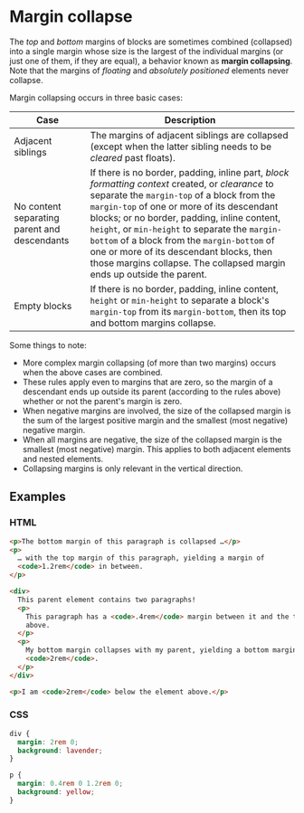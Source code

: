 # Margin collapse

The _top_ and _bottom_ margins of blocks are sometimes combined (collapsed) into a single margin whose size is the largest of the individual margins (or just one of them, if they are equal), a behavior known as **margin collapsing**. Note that the margins of _floating_ and _absolutely positioned_ elements never collapse.

Margin collapsing occurs in three basic cases:

| Case                                         | Description                                                                                                                                                                                                                                                                                                                                                                                                                                                        |
| -------------------------------------------- | ------------------------------------------------------------------------------------------------------------------------------------------------------------------------------------------------------------------------------------------------------------------------------------------------------------------------------------------------------------------------------------------------------------------------------------------------------------------ |
| Adjacent siblings                            | The margins of adjacent siblings are collapsed (except when the latter sibling needs to be _cleared_ past floats).                                                                                                                                                                                                                                                                                                                                                 |
| No content separating parent and descendants | If there is no border, padding, inline part, _block formatting context_ created, or _clearance_ to separate the `margin-top` of a block from the `margin-top` of one or more of its descendant blocks; or no border, padding, inline content, `height`, or `min-height` to separate the `margin-bottom` of a block from the `margin-bottom` of one or more of its descendant blocks, then those margins collapse. The collapsed margin ends up outside the parent. |
| Empty blocks                                 | If there is no border, padding, inline content, `height` or `min-height` to separate a block's `margin-top` from its `margin-bottom`, then its top and bottom margins collapse.                                                                                                                                                                                                                                                                                    |

Some things to note:

- More complex margin collapsing (of more than two margins) occurs when the above cases are combined.
- These rules apply even to margins that are zero, so the margin of a descendant ends up outside its parent (according to the rules above) whether or not the parent's margin is zero.
- When negative margins are involved, the size of the collapsed margin is the sum of the largest positive margin and the smallest (most negative) negative margin.
- When all margins are negative, the size of the collapsed margin is the smallest (most negative) margin. This applies to both adjacent elements and nested elements.
- Collapsing margins is only relevant in the vertical direction.

## Examples

### HTML

```html
<p>The bottom margin of this paragraph is collapsed …</p>
<p>
  … with the top margin of this paragraph, yielding a margin of
  <code>1.2rem</code> in between.
</p>

<div>
  This parent element contains two paragraphs!
  <p>
    This paragraph has a <code>.4rem</code> margin between it and the text
    above.
  </p>
  <p>
    My bottom margin collapses with my parent, yielding a bottom margin of
    <code>2rem</code>.
  </p>
</div>

<p>I am <code>2rem</code> below the element above.</p>
```

### CSS

```css
div {
  margin: 2rem 0;
  background: lavender;
}

p {
  margin: 0.4rem 0 1.2rem 0;
  background: yellow;
}
```
